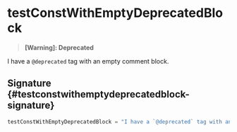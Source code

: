 # testConstWithEmptyDeprecatedBlock

> **[Warning]: Deprecated**
> 
> 
> 

I have a `@deprecated` tag with an empty comment block.

## Signature {#testconstwithemptydeprecatedblock-signature}

```typescript
testConstWithEmptyDeprecatedBlock = "I have a `@deprecated` tag with an empty comment block."
```